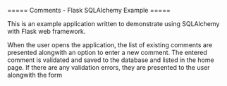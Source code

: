 ===== Comments - Flask SQLAlchemy Example =====

This is an example application written to demonstrate using
SQLAlchemy with Flask web framework.

When the user opens the application, the list of existing comments
are presented alongwith an option to enter a new comment. The entered
comment is validated and saved to the database and listed in the home
page. If there are any validation errors, they are presented to the
user alongwith the form